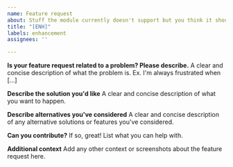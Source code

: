 ```yaml
---
name: Feature request
about: Stuff the module currently doesn't support but you think it should
title: "[ENH]"
labels: enhancement
assignees: ''

---
```


**Is your feature request related to a problem? Please describe.**
A clear and concise description of what the problem is. Ex. I'm always frustrated when [...]

**Describe the solution you'd like**
A clear and concise description of what you want to happen.

**Describe alternatives you've considered**
A clear and concise description of any alternative solutions or features you've considered.

**Can you contribute?**
If so, great! 
List what you can help with.

**Additional context**
Add any other context or screenshots about the feature request here.
